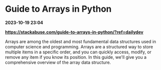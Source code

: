 # Guide to Arrays in Python

**2023-10-19 23:04**

**https://stackabuse.com/guide-to-arrays-in-python/?ref=dailydev**

Arrays are among the oldest and most fundamental data structures used in computer science and programming. Arrays are a structured way to store multiple items in a specific order, and you can quickly access, modify, or remove any item if you know its position. In this guide, we'll give you a comprehensive overview of the array data structure.